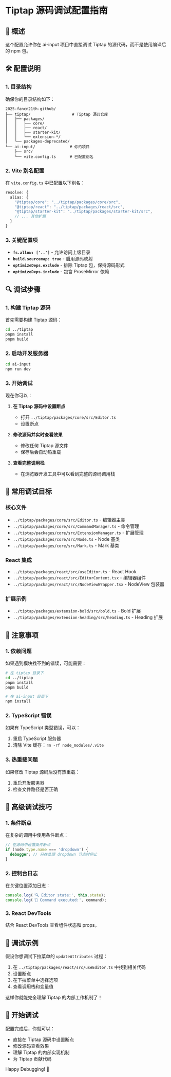 # Tiptap 源码调试配置指南

## 📖 概述

这个配置允许你在 ai-input 项目中直接调试 Tiptap 的源代码，而不是使用编译后的 npm 包。

## 🛠️ 配置说明

### 1. 目录结构
确保你的目录结构如下：
```
2025-fancn21th-github/
├── tiptap/                  # Tiptap 源码仓库
│   ├── packages/
│   │   ├── core/
│   │   ├── react/
│   │   ├── starter-kit/
│   │   └── extension-*/
│   └── packages-deprecated/
└── ai-input/               # 你的项目
    ├── src/
    └── vite.config.ts      # 已配置别名
```

### 2. Vite 别名配置

在 `vite.config.ts` 中已配置以下别名：

```typescript
resolve: {
  alias: {
    "@tiptap/core": "../tiptap/packages/core/src",
    "@tiptap/react": "../tiptap/packages/react/src",
    "@tiptap/starter-kit": "../tiptap/packages/starter-kit/src",
    // ... 其他扩展
  }
}
```

### 3. 关键配置项

- **`fs.allow: ['..']`** - 允许访问上级目录
- **`build.sourcemap: true`** - 启用源码映射
- **`optimizeDeps.exclude`** - 排除 Tiptap 包，保持源码形式
- **`optimizeDeps.include`** - 包含 ProseMirror 依赖

## 🔍 调试步骤

### 1. 构建 Tiptap 源码
首先需要构建 Tiptap 源码：

```bash
cd ../tiptap
pnpm install
pnpm build
```

### 2. 启动开发服务器
```bash
cd ai-input
npm run dev
```

### 3. 开始调试

现在你可以：

1. **在 Tiptap 源码中设置断点**
   - 打开 `../tiptap/packages/core/src/Editor.ts`
   - 设置断点

2. **修改源码并实时查看效果**
   - 修改任何 Tiptap 源文件
   - 保存后会自动热重载

3. **查看完整调用栈**
   - 在浏览器开发工具中可以看到完整的源码调用栈

## 🎯 常用调试目标

### 核心文件
- `../tiptap/packages/core/src/Editor.ts` - 编辑器主类
- `../tiptap/packages/core/src/CommandManager.ts` - 命令管理
- `../tiptap/packages/core/src/ExtensionManager.ts` - 扩展管理
- `../tiptap/packages/core/src/Node.ts` - Node 基类
- `../tiptap/packages/core/src/Mark.ts` - Mark 基类

### React 集成
- `../tiptap/packages/react/src/useEditor.ts` - React Hook
- `../tiptap/packages/react/src/EditorContent.tsx` - 编辑器组件
- `../tiptap/packages/react/src/NodeViewWrapper.tsx` - NodeView 包装器

### 扩展示例
- `../tiptap/packages/extension-bold/src/bold.ts` - Bold 扩展
- `../tiptap/packages/extension-heading/src/heading.ts` - Heading 扩展

## 🚨 注意事项

### 1. 依赖问题
如果遇到模块找不到的错误，可能需要：

```bash
# 在 tiptap 目录下
cd ../tiptap
pnpm install
pnpm build

# 在 ai-input 目录下
npm install
```

### 2. TypeScript 错误
如果有 TypeScript 类型错误，可以：

1. 重启 TypeScript 服务器
2. 清除 Vite 缓存：`rm -rf node_modules/.vite`

### 3. 热重载问题
如果修改 Tiptap 源码后没有热重载：

1. 重启开发服务器
2. 检查文件路径是否正确

## 🔧 高级调试技巧

### 1. 条件断点
在复杂的调用中使用条件断点：
```javascript
// 在源码中设置条件断点
if (node.type.name === 'dropdown') {
  debugger; // 只在处理 dropdown 节点时停止
}
```

### 2. 控制台日志
在关键位置添加日志：
```javascript
console.log('🔍 Editor state:', this.state);
console.log('📝 Command executed:', command);
```

### 3. React DevTools
结合 React DevTools 查看组件状态和 props。

## 📝 调试示例

假设你想调试下拉菜单的 `updateAttributes` 过程：

1. 在 `../tiptap/packages/react/src/useEditor.ts` 中找到相关代码
2. 设置断点
3. 在下拉菜单中选择选项
4. 查看调用栈和变量值

这样你就能完全理解 Tiptap 的内部工作机制了！

## 🎉 开始调试

配置完成后，你就可以：
- 直接在 Tiptap 源码中设置断点
- 修改源码查看效果
- 理解 Tiptap 的内部实现机制
- 为 Tiptap 贡献代码

Happy Debugging! 🚀
